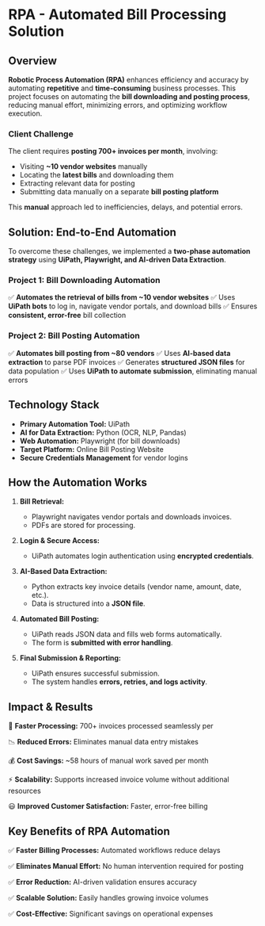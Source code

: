 # RPA - Automated Bill Processing Solution

## Overview
**Robotic Process Automation (RPA)** enhances efficiency and accuracy by automating **repetitive** and **time-consuming** business processes. This project focuses on automating the **bill downloading and posting process**, reducing manual effort, minimizing errors, and optimizing workflow execution.

### **Client Challenge**
The client requires **posting 700+ invoices per month**, involving:
- Visiting **~10 vendor websites** manually
- Locating the **latest bills** and downloading them
- Extracting relevant data for posting
- Submitting data manually on a separate **bill posting platform**

This **manual** approach led to inefficiencies, delays, and potential errors.

## **Solution: End-to-End Automation**
To overcome these challenges, we implemented a **two-phase automation strategy** using **UiPath, Playwright, and AI-driven Data Extraction**.

### **Project 1: Bill Downloading Automation**
✅ **Automates the retrieval of bills from ~10 vendor websites**
✅ Uses **UiPath bots** to log in, navigate vendor portals, and download bills
✅ Ensures **consistent, error-free** bill collection

### **Project 2: Bill Posting Automation**
✅ **Automates bill posting from ~80 vendors**
✅ Uses **AI-based data extraction** to parse PDF invoices
✅ Generates **structured JSON files** for data population
✅ Uses **UiPath to automate submission**, eliminating manual errors

## **Technology Stack**
- **Primary Automation Tool:** UiPath
- **AI for Data Extraction:** Python (OCR, NLP, Pandas)
- **Web Automation:** Playwright (for bill downloads)
- **Target Platform:** Online Bill Posting Website
- **Secure Credentials Management** for vendor logins

## **How the Automation Works**
1. **Bill Retrieval:**
   - Playwright navigates vendor portals and downloads invoices.
   - PDFs are stored for processing.
   
2. **Login & Secure Access:**
   - UiPath automates login authentication using **encrypted credentials**.
   
3. **AI-Based Data Extraction:**
   - Python extracts key invoice details (vendor name, amount, date, etc.).
   - Data is structured into a **JSON file**.
   
4. **Automated Bill Posting:**
   - UiPath reads JSON data and fills web forms automatically.
   - The form is **submitted with error handling**.
   
5. **Final Submission & Reporting:**
   - UiPath ensures successful submission.
   - The system handles **errors, retries, and logs activity**.

## **Impact & Results**
🚀 **Faster Processing:** 700+ invoices processed seamlessly per 

📉 **Reduced Errors:** Eliminates manual data entry mistakes


💰 **Cost Savings:** ~58 hours of manual work saved per month

⚡ **Scalability:** Supports increased invoice volume without additional resources

😃 **Improved Customer Satisfaction:** Faster, error-free billing

## **Key Benefits of RPA Automation**
✅ **Faster Billing Processes:** Automated workflows reduce delays

✅ **Eliminates Manual Effort:** No human intervention required for posting

✅ **Error Reduction:** AI-driven validation ensures accuracy

✅ **Scalable Solution:** Easily handles growing invoice volumes

✅ **Cost-Effective:** Significant savings on operational expenses
